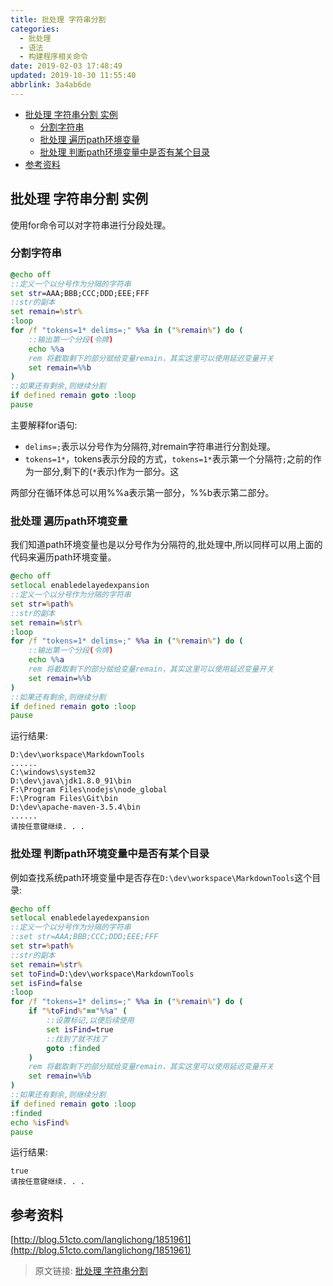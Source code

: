 ```yaml
---
title: 批处理 字符串分割
categories: 
  - 批处理
  - 语法
  - 构建程序相关命令
date: 2019-02-03 17:48:49
updated: 2019-10-30 11:55:40
abbrlink: 3a4ab6de
---
```

- [批处理 字符串分割 实例](/blog/html/3a4ab6de/#批处理-字符串分割-实例)
    - [分割字符串](/blog/html/3a4ab6de/#分割字符串)
    - [批处理  遍历path环境变量](/blog/html/3a4ab6de/#批处理-遍历path环境变量)
    - [批处理 判断path环境变量中是否有某个目录](/blog/html/3a4ab6de/#批处理-判断path环境变量中是否有某个目录)
- [参考资料](/blog/html/3a4ab6de/#参考资料)

<!--more-->
<script src="https://cdn.bootcss.com/jquery/3.4.0/jquery.slim.min.js"></script>
<script>$(document).ready(function () {$(".post-body > ul:nth-child(1)").hide();});</script>

<!--end-->
## 批处理 字符串分割 实例 ##
使用for命令可以对字符串进行分段处理。
### 分割字符串 ###
```bat
@echo off
::定义一个以分号作为分隔的字符串
set str=AAA;BBB;CCC;DDD;EEE;FFF
::str的副本
set remain=%str%
:loop
for /f "tokens=1* delims=;" %%a in ("%remain%") do (
	::输出第一个分段(令牌)
	echo %%a
	rem 将截取剩下的部分赋给变量remain，其实这里可以使用延迟变量开关
	set remain=%%b
)
::如果还有剩余,则继续分割
if defined remain goto :loop
pause
```
主要解释for语句:
- `delims=;`表示以分号作为分隔符,对remain字符串进行分割处理。
- `tokens=1*`，tokens表示分段的方式，`tokens=1*`表示第一个分隔符`;`之前的作为一部分,剩下的(`*`表示)作为一部分。这

两部分在循环体总可以用%%a表示第一部分，%%b表示第二部分。
### 批处理  遍历path环境变量 ###
我们知道path环境变量也是以分号作为分隔符的,批处理中,所以同样可以用上面的代码来遍历path环境变量。
```bat
@echo off
setlocal enabledelayedexpansion 
::定义一个以分号作为分隔的字符串
set str=%path%
::str的副本
set remain=%str%
:loop
for /f "tokens=1* delims=;" %%a in ("%remain%") do (
	::输出第一个分段(令牌)
	echo %%a
	rem 将截取剩下的部分赋给变量remain，其实这里可以使用延迟变量开关
	set remain=%%b
)
::如果还有剩余,则继续分割
if defined remain goto :loop
pause
```
运行结果:
```
D:\dev\workspace\MarkdownTools
......
C:\windows\system32
D:\dev\java\jdk1.8.0_91\bin
F:\Program Files\nodejs\node_global
F:\Program Files\Git\bin
D:\dev\apache-maven-3.5.4\bin
......
请按任意键继续. . .
```
### 批处理 判断path环境变量中是否有某个目录 ###
例如查找系统path环境变量中是否存在`D:\dev\workspace\MarkdownTools`这个目录:
```bat
@echo off
setlocal enabledelayedexpansion 
::定义一个以分号作为分隔的字符串
::set str=AAA;BBB;CCC;DDD;EEE;FFF
set str=%path%
::str的副本
set remain=%str%
set toFind=D:\dev\workspace\MarkdownTools
set isFind=false
:loop
for /f "tokens=1* delims=;" %%a in ("%remain%") do (
	if "%toFind%"=="%%a" (
		::设置标记,以便后续使用
		set isFind=true
		::找到了就不找了
		goto :finded
	)
	rem 将截取剩下的部分赋给变量remain，其实这里可以使用延迟变量开关
	set remain=%%b
)
::如果还有剩余,则继续分割
if defined remain goto :loop
:finded
echo %isFind%
pause
```
运行结果:
```
true
请按任意键继续. . .
```

## 参考资料 ##
[http://blog.51cto.com/langlichong/1851961](http://blog.51cto.com/langlichong/1851961)

>原文链接: [批处理 字符串分割](https://lanlan2017.github.io/blog/3a4ab6de/)